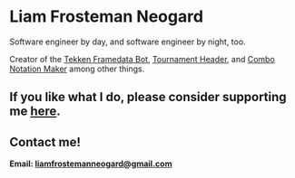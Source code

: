 # Liam Frosteman Neogard

Software engineer by day, and software engineer by night, too.

Creator of the [Tekken Framedata Bot](https://github.com/FrostemanNeogard/TekkenFramedataBot), [Tournament Header](https://frostemanneogard.github.io/TournamentHeader/), and [Combo Notation Maker](https://frostemanneogard.github.io/TekkenNotationMaker/) among other things.

## If you like what I do, please consider supporting me [here](https://www.buymeacoffee.com/funnyorangcat).

## Contact me!
**Email: liamfrostemanneogard@gmail.com**
